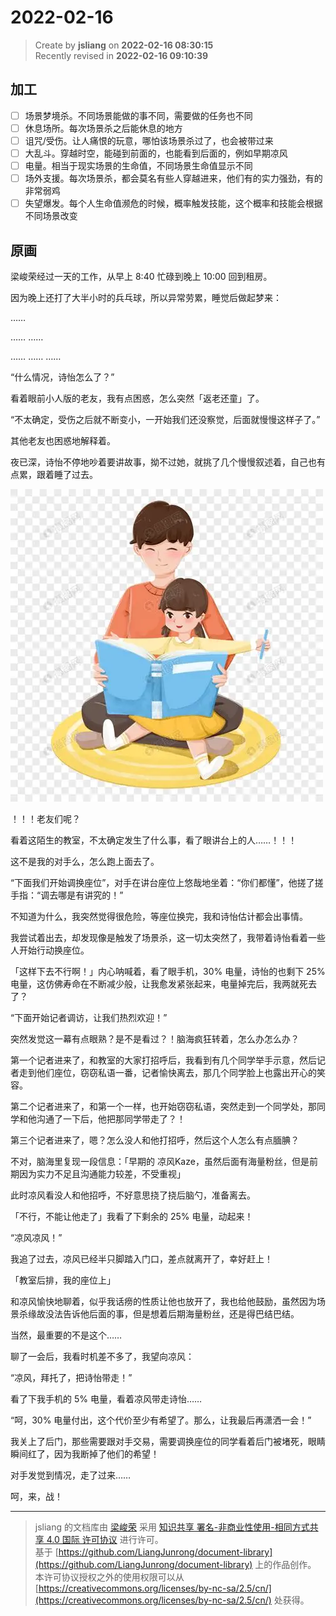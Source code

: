 2022-02-16
===

> Create by **jsliang** on **2022-02-16 08:30:15**  
> Recently revised in **2022-02-16 09:10:39**

## 加工

* [ ] 场景梦境杀。不同场景能做的事不同，需要做的任务也不同
* [ ] 休息场所。每次场景杀之后能休息的地方
* [ ] 诅咒/受伤。让人痛恨的玩意，哪怕该场景杀过了，也会被带过来
* [ ] 大乱斗。穿越时空，能碰到前面的，也能看到后面的，例如早期凉风
* [ ] 电量。相当于现实场景的生命值，不同场景生命值显示不同
* [ ] 场外支援。每次场景杀，都会莫名有些人穿越进来，他们有的实力强劲，有的非常弱鸡
* [ ] 失望爆发。每个人生命值濒危的时候，概率触发技能，这个概率和技能会根据不同场景改变

## 原画

梁峻荣经过一天的工作，从早上 8:40 忙碌到晚上 10:00 回到租房。

因为晚上还打了大半小时的兵乓球，所以异常劳累，睡觉后做起梦来：

……

…… ……

…… …… ……

“什么情况，诗怡怎么了？”

看着眼前小人版的老友，我有点困惑，怎么突然「返老还童」了。

“不太确定，受伤之后就不断变小，一开始我们还没察觉，后面就慢慢这样子了。”

其他老友也困惑地解释着。

夜已深，诗怡不停地吵着要讲故事，拗不过她，就挑了几个慢慢叙述着，自己也有点累，跟着睡了过去。

![图](./img/2020-02-16-01.webp)

！！！老友们呢？

看着这陌生的教室，不太确定发生了什么事，看了眼讲台上的人……！！！

这不是我的对手么，怎么跑上面去了。

“下面我们开始调换座位”，对手在讲台座位上悠哉地坐着：“你们都懂”，他搓了搓手指：“调去哪是有讲究的！”

不知道为什么，我突然觉得很危险，等座位换完，我和诗怡估计都会出事情。

我尝试着出去，却发现像是触发了场景杀，这一切太突然了，我带着诗怡看着一些人开始行动换座位。

「这样下去不行啊！」内心呐喊着，看了眼手机，30% 电量，诗怡的也剩下 25% 电量，这仿佛寿命在不断减少般，让我愈发紧张起来，电量掉完后，我两就死去了？

“下面开始记者调访，让我们热烈欢迎！”

突然发觉这一幕有点眼熟？是不是看过？！脑海疯狂转着，怎么办怎么办？

第一个记者进来了，和教室的大家打招呼后，我看到有几个同学举手示意，然后记者走到他们座位，窃窃私语一番，记者愉快离去，那几个同学脸上也露出开心的笑容。

第二个记者进来了，和第一个一样，也开始窃窃私语，突然走到一个同学处，那同学和他沟通了一下后，他把那同学带走了？！

第三个记者进来了，嗯？怎么没人和他打招呼，然后这个人怎么有点腼腆？

不对，脑海里复现一段信息：「早期的 凉风Kaze，虽然后面有海量粉丝，但是前期因为实力不足且沟通能力较差，不受重视」

此时凉风看没人和他招呼，不好意思挠了挠后脑勺，准备离去。

「不行，不能让他走了」我看了下剩余的 25% 电量，动起来！

“凉风凉风！”

我追了过去，凉风已经半只脚踏入门口，差点就离开了，幸好赶上！

「教室后排，我的座位上」

和凉风愉快地聊着，似乎我话痨的性质让他也放开了，我也给他鼓励，虽然因为场景杀缘故没法告诉他后面的事，但是想着后期海量粉丝，还是得巴结巴结。

当然，最重要的不是这个……

聊了一会后，我看时机差不多了，我望向凉风：

“凉风，拜托了，把诗怡带走！”

看了下我手机的 5% 电量，看着凉风带走诗怡……

“呵，30% 电量付出，这个代价至少有希望了。那么，让我最后再潇洒一会！”

我关上了后门，那些需要跟对手交易，需要调换座位的同学看着后门被堵死，眼睛瞬间红了，因为我断掉了他们的希望！

对手发觉到情况，走了过来……

呵，来，战！

---

> jsliang 的文档库由 [梁峻荣](https://github.com/LiangJunrong) 采用 [知识共享 署名-非商业性使用-相同方式共享 4.0 国际 许可协议](http://creativecommons.org/licenses/by-nc-sa/4.0/) 进行许可。<br/>基于 [https://github.com/LiangJunrong/document-library](https://github.com/LiangJunrong/document-library) 上的作品创作。<br/>本许可协议授权之外的使用权限可以从 [https://creativecommons.org/licenses/by-nc-sa/2.5/cn/](https://creativecommons.org/licenses/by-nc-sa/2.5/cn/) 处获得。
